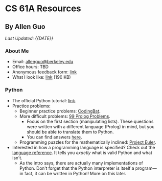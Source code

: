 # CS 61A Resources

## By Allen Guo

*Last Updated: {{DATE}}*

### About Me

* Email: [allenguo@berkeley.edu](mailto:allenguo@berkeley.edu)
* Office hours: TBD
* Anonymous feedback form: [link](https://docs.google.com/forms/d/e/1FAIpQLSfeahd-Mjg09o-I0IcY_J5a21RgTkSWCorfJZWJ-hLNuXxqWA/viewform)
* What I look like: [link](me.jpg) (190 KB)
<!-- * Pre-section playlist: [link](https://open.spotify.com/user/lightningatdawn/playlist/1n4M5Tsqz7i5z2rqNtLuxG). -->

### Python

* The official Python tutorial: [link](https://docs.python.org/3/tutorial/index.html).
* Practice problems:
    * Beginner practice problems: [CodingBat](http://codingbat.com/python).
    * More difficult problems: [99 Prolog Problems](https://sites.google.com/site/prologsite/prolog-problems).
        * Focus on the first section (manipulating lists). These questions were written with a different language (Prolog) in mind, but you should be able to translate them to Python.
        * You can find answers [here](https://wiki.python.org/moin/ProblemSets/99%20Prolog%20Problems%20Solutions).
    * Programming puzzles for the mathematically inclined: [Project Euler](https://projecteuler.net/).
* Interested in how a programming language is specified? Check out the [language reference](https://docs.python.org/3/reference/index.html). It tells you *exactly* what is valid Python and what isn't.
    * As the intro says, there are actually many implementations of Python. Don't forget that the Python interpreter is itself a program&mdash;in fact, it can be written in Python! More on this later.
    <!--
* Real-world Python
    * Know the [built-in functions](https://docs.python.org/3/library/functions.html).
    * Know [collections](https://docs.python.org/2/library/collections.html) and [itertools](https://docs.python.org/3/library/itertools.html).
    * Know pdb.
    -->

### Inspiration and Wisdom

* ["Advice for Computer Science College Students"](http://joelonsoftware.com/articles/CollegeAdvice.html) from Joel Spolsky, blogger extraordinaire and cofounder of Stack Overflow (among other things).
* ["How To Be Effective"](http://www.pgbovine.net/productivity-tips.htm) by Philip J. Guo (no relation).
* ["The Comparison Trap"](http://99u.com/articles/33341/comparison-trap-envy-jealous-success-coworkers-friends) by Lauren Bacon.
* ["Why *SICP* Matters"](https://people.eecs.berkeley.edu/~bh/sicp.html) by Brian Harvey.
* [*50 Ways to Excel in Your First Job (and in Life)*](https://smile.amazon.com/Ways-Excel-Your-First-Life/dp/1530630134/) by Antonio Neves.

### Internships and Interviews

* From r/cscareerquestions: [internships FAQ](https://www.reddit.com/r/cscareerquestions/wiki/faq_internships) and [resume advice](https://www.reddit.com/r/cscareerquestions/comments/25u0eo/could_we_create_a_basic_undergrad_resume/chktg4y/).
* Curated list of companies accepting applications: [link](http://www.intern.supply/).
* Passing the average interview requires knowledge from both 61A and 61B, so plan to study ahead.
    * The most popular interview prep book is *[CTCI](https://smile.amazon.com/gp/product/0984782850/ref=pd_sbs_14_t_0?ie=UTF8&psc=1&refRID=5FQD69BDFX5C08415N34)*. It's worth getting.
* Freshmen are at a heavy disadvantage compared to sophomores and juniors.
    * If you get a lot of rejections, don't take it personally. Try again next year!
    * Take advantage of freshmen-specific programs. See [here](https://www.martystepp.com/cs-internships-for-freshmen/).
* Coding interview tips: [link](https://www.interviewcake.com/article/python/coding-interview-tips).
* Lists of practice questions: [link 1](http://maxnoy.com/interviews.html), [link 2](http://www.programcreek.com/2012/11/top-10-algorithms-for-coding-interview/), [link 3](https://techiedelight.quora.com/500-Data-structures-and-algorithms-interview-questions-and-their-solutions).

### Life After CS 61A

* CS draft schedule (i.e., who's teaching what): [link](https://www2.eecs.berkeley.edu/Scheduling/CS/schedule-draft.html).
* Crowdsourced advice from the CS Facebook group: [link](https://docs.google.com/document/d/1qgPEICPPCAI2T7On8gJ7kle8gaMivHu337ps4q_psdI/edit).
* HKN's guide to EE/CS courses: [link](https://hkn.eecs.berkeley.edu/courseguides).
* Course advice for aspiring data scientists, by Khoa Tran: [link](https://kqdtran.github.io/so-i-heard-youre-an-aspiring-golden-bear-data-scient-ish/index.html).

### I Still Have Questions!

Email me at [allenguo@berkeley.edu](mailto:allenguo@berkeley.edu).
